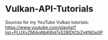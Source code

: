 # Vulkan-API-Tutorials
Sources for my YouTube Vulkan tutorials: https://www.youtube.com/playlist?list=PLUXvZMiAqNbK8jd7s52BIDtCbZnKNGp0P